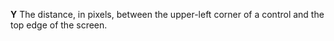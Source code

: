 **Y** The distance, in pixels, between the upper-left corner of a control and the top edge of the screen.
